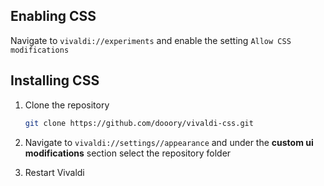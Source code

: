 ## Enabling CSS

Navigate to `vivaldi://experiments` and enable the setting `Allow CSS modifications`

## Installing CSS
1. Clone the repository 
	```sh
	git clone https://github.com/dooory/vivaldi-css.git
	```
2. Navigate to `vivaldi://settings//appearance` and under the **custom ui modifications** section select the repository folder

3. Restart Vivaldi
